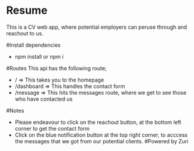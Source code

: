 # Resume
This is a CV web app, where potential employers can peruse through and reachout to us.


#Install dependencies
 * npm install or npm i 
 
 
 #Routes
 This api has the following route;
 *  / => This takes you to the homepage
 *  /dashboard => This handles the contact form
 *  /message => This hits the messages route, where we get to see those who have contacted us
 
 #Notes
 * Please endeavour to click on the reachout button, at the bottom left corner to get the contact form
 * Click on the blue notification button at the top right corner, to acccess the messages that we got from 
    our potential clients.
#Powered by Zuri
